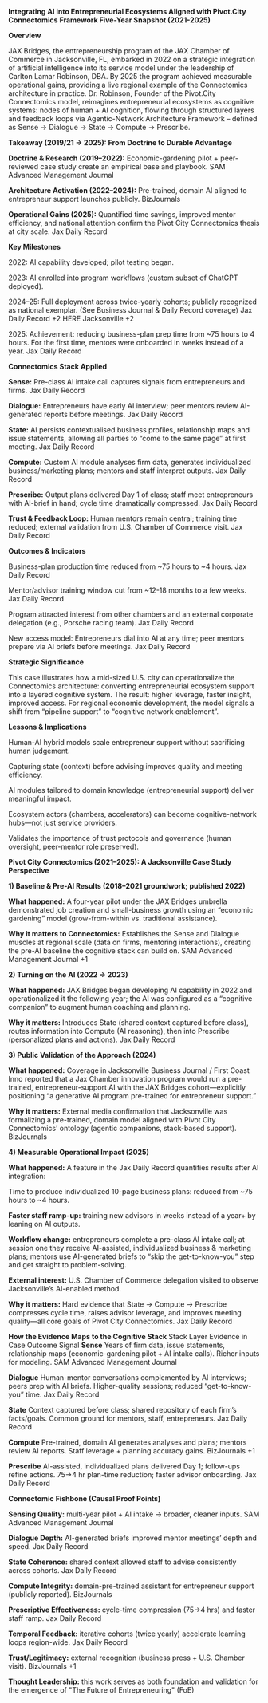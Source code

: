 **Integrating AI into Entrepreneurial Ecosystems Aligned with Pivot.City Connectomics Framework
Five-Year Snapshot (2021-2025)**

**Overview**

JAX Bridges, the entrepreneurship program of the JAX Chamber of Commerce in Jacksonville, FL, embarked in 2022 on a strategic integration of artificial intelligence into its service model under the leadership of Carlton Lamar Robinson, DBA. By 2025 the program achieved measurable operational gains, providing a live regional example of the Connectomics architecture in practice. Dr. Robinson, Founder of the Pivot.City Connectomics model, reimagines entrepreneurial ecosystems as cognitive systems: nodes of human + AI cognition, flowing through structured layers and feedback loops via Agentic-Network Architecture Framework – defined as Sense → Dialogue → State → Compute → Prescribe.

**Takeaway (2019/21 → 2025): From Doctrine to Durable Advantage**

**Doctrine & Research (2019–2022):** Economic-gardening pilot + peer-reviewed case study create an empirical base and playbook. 
SAM Advanced Management Journal

**Architecture Activation (2022–2024):** Pre-trained, domain AI aligned to entrepreneur support launches publicly. 
BizJournals

**Operational Gains (2025):** Quantified time savings, improved mentor efficiency, and national attention confirm the Pivot City Connectomics thesis at city scale. 
Jax Daily Record

**Key Milestones**

2022: AI capability developed; pilot testing began.

2023: AI enrolled into program workflows (custom subset of ChatGPT deployed).

2024–25: Full deployment across twice-yearly cohorts; publicly recognized as national exemplar. (See Business Journal & Daily Record coverage) 
Jax Daily Record
+2
HERE Jacksonville
+2

2025: Achievement: reducing business-plan prep time from ~75 hours to 4 hours. For the first time, mentors were onboarded in weeks instead of a year. 
Jax Daily Record

**Connectomics Stack Applied**

**Sense:** Pre-class AI intake call captures signals from entrepreneurs and firms. 
Jax Daily Record

**Dialogue:** Entrepreneurs have early AI interview; peer mentors review AI-generated reports before meetings. 
Jax Daily Record

**State:** AI persists contextualised business profiles, relationship maps and issue statements, allowing all parties to “come to the same page” at first meeting. 
Jax Daily Record

**Compute:** Custom AI module analyses firm data, generates individualized business/marketing plans; mentors and staff interpret outputs. 
Jax Daily Record

**Prescribe:** Output plans delivered Day 1 of class; staff meet entrepreneurs with AI-brief in hand; cycle time dramatically compressed. 
Jax Daily Record

**Trust & Feedback Loop:** Human mentors remain central; training time reduced; external validation from U.S. Chamber of Commerce visit. 
Jax Daily Record

**Outcomes & Indicators**

Business-plan production time reduced from ~75 hours to ~4 hours. 
Jax Daily Record

Mentor/advisor training window cut from ~12-18 months to a few weeks. 
Jax Daily Record

Program attracted interest from other chambers and an external corporate delegation (e.g., Porsche racing team). 
Jax Daily Record

New access model: Entrepreneurs dial into AI at any time; peer mentors prepare via AI briefs before meetings. 
Jax Daily Record

**Strategic Significance**

This case illustrates how a mid-sized U.S. city can operationalize the Connectomics architecture: converting entrepreneurial ecosystem support into a layered cognitive system. The result: higher leverage, faster insight, improved access. For regional economic development, the model signals a shift from “pipeline support” to “cognitive network enablement”.

**Lessons & Implications**

Human-AI hybrid models scale entrepreneur support without sacrificing human judgement.

Capturing state (context) before advising improves quality and meeting efficiency.

AI modules tailored to domain knowledge (entrepreneurial support) deliver meaningful impact.

Ecosystem actors (chambers, accelerators) can become cognitive-network hubs—not just service providers.

Validates the importance of trust protocols and governance (human oversight, peer-mentor role preserved).


**Pivot City Connectomics (2021–2025): A Jacksonville Case Study Perspective**

**1) Baseline & Pre-AI Results (2018–2021 groundwork; published 2022)**

**What happened:** A four-year pilot under the JAX Bridges umbrella demonstrated job creation and small-business growth using an “economic gardening” model (grow-from-within vs. traditional assistance).

**Why it matters to Connectomics:** Establishes the Sense and Dialogue muscles at regional scale (data on firms, mentoring interactions), creating the pre-AI baseline the cognitive stack can build on. 
SAM Advanced Management Journal
+1

**2) Turning on the AI (2022 → 2023)**

**What happened:** JAX Bridges began developing AI capability in 2022 and operationalized it the following year; the AI was configured as a “cognitive companion” to augment human coaching and planning.

**Why it matters:** Introduces State (shared context captured before class), routes information into Compute (AI reasoning), then into Prescribe (personalized plans and actions). 
Jax Daily Record

**3) Public Validation of the Approach (2024)**

**What happened:** Coverage in Jacksonville Business Journal / First Coast Inno reported that a Jax Chamber innovation program would run a pre-trained, entrepreneur-support AI with the JAX Bridges cohort—explicitly positioning “a generative AI program pre-trained for entrepreneur support.”

**Why it matters:** External media confirmation that Jacksonville was formalizing a pre-trained, domain model aligned with Pivot City Connectomics’ ontology (agentic companions, stack-based support). 
BizJournals

**4) Measurable Operational Impact (2025)**

**What happened:** A feature in the Jax Daily Record quantifies results after AI integration:

Time to produce individualized 10-page business plans: reduced from ~75 hours to ~4 hours.

**Faster staff ramp-up:** training new advisors in weeks instead of a year+ by leaning on AI outputs.

**Workflow change:** entrepreneurs complete a pre-class AI intake call; at session one they receive AI-assisted, individualized business & marketing plans; mentors use AI-generated briefs to “skip the get-to-know-you” step and get straight to problem-solving.

**External interest:** U.S. Chamber of Commerce delegation visited to observe Jacksonville’s AI-enabled method.

**Why it matters:** Hard evidence that State → Compute → Prescribe compresses cycle time, raises advisor leverage, and improves meeting quality—all core goals of Pivot City Connectomics. 
Jax Daily Record

**How the Evidence Maps to the Cognitive Stack**
Stack Layer	Evidence in Case	Outcome Signal
**Sense**	Years of firm data, issue statements, relationship maps (economic-gardening pilot + AI intake calls).	Richer inputs for modeling. 
SAM Advanced Management Journal

**Dialogue**	Human-mentor conversations complemented by AI interviews; peers prep with AI briefs.	Higher-quality sessions; reduced “get-to-know-you” time. 
Jax Daily Record

**State**	Context captured before class; shared repository of each firm’s facts/goals.	Common ground for mentors, staff, entrepreneurs. 
Jax Daily Record

**Compute**	Pre-trained, domain AI generates analyses and plans; mentors review AI reports.	Staff leverage + planning accuracy gains. 
BizJournals
+1

**Prescribe**	AI-assisted, individualized plans delivered Day 1; follow-ups refine actions.	75→4 hr plan-time reduction; faster advisor onboarding. 
Jax Daily Record

**Connectomic Fishbone (Causal Proof Points)**

**Sensing Quality:** multi-year pilot + AI intake → broader, cleaner inputs. 
SAM Advanced Management Journal

**Dialogue Depth:** AI-generated briefs improved mentor meetings’ depth and speed. 
Jax Daily Record

**State Coherence:** shared context allowed staff to advise consistently across cohorts. 
Jax Daily Record

**Compute Integrity:** domain-pre-trained assistant for entrepreneur support (publicly reported). 
BizJournals

**Prescriptive Effectiveness:** cycle-time compression (75→4 hrs) and faster staff ramp. 
Jax Daily Record

**Temporal Feedback:** iterative cohorts (twice yearly) accelerate learning loops region-wide. 
Jax Daily Record

**Trust/Legitimacy:** external recognition (business press + U.S. Chamber visit). 
BizJournals +1

**Thought Leadership:** this work serves as both foundation and validation for the emergence of "The Future of Entrepreneuring" (FoE)
